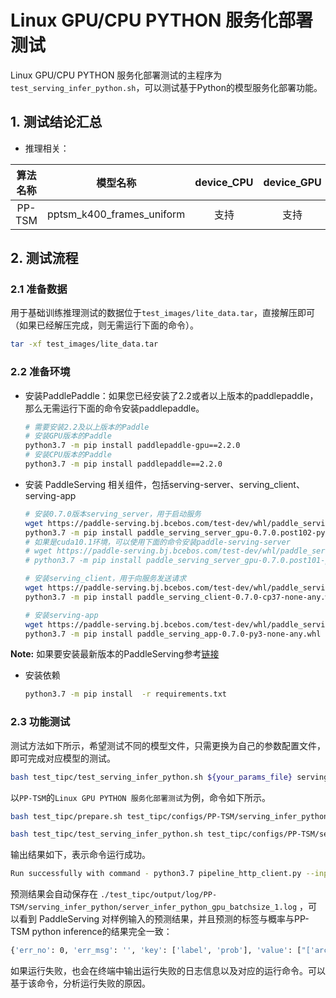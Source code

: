# Linux GPU/CPU PYTHON 服务化部署测试

Linux GPU/CPU  PYTHON 服务化部署测试的主程序为`test_serving_infer_python.sh`，可以测试基于Python的模型服务化部署功能。


## 1. 测试结论汇总

- 推理相关：

| 算法名称 | 模型名称 | device_CPU | device_GPU | batchsize |
|  :----:   |  :----: |   :----:   |  :----:  |   :----:   |
|  PP-TSM   |  pptsm_k400_frames_uniform |  支持 | 支持 | 1 |


## 2. 测试流程

### 2.1 准备数据

用于基础训练推理测试的数据位于`test_images/lite_data.tar`，直接解压即可（如果已经解压完成，则无需运行下面的命令）。

```bash
tar -xf test_images/lite_data.tar
```

### 2.2 准备环境


- 安装PaddlePaddle：如果您已经安装了2.2或者以上版本的paddlepaddle，那么无需运行下面的命令安装paddlepaddle。
    ```bash
    # 需要安装2.2及以上版本的Paddle
    # 安装GPU版本的Paddle
    python3.7 -m pip install paddlepaddle-gpu==2.2.0
    # 安装CPU版本的Paddle
    python3.7 -m pip install paddlepaddle==2.2.0
    ```
- 安装 PaddleServing 相关组件，包括serving-server、serving_client、serving-app

    ```bash
    # 安装0.7.0版本serving_server，用于启动服务
    wget https://paddle-serving.bj.bcebos.com/test-dev/whl/paddle_serving_server_gpu-0.7.0.post102-py3-none-any.whl
    python3.7 -m pip install paddle_serving_server_gpu-0.7.0.post102-py3-none-any.whl
    # 如果是cuda10.1环境，可以使用下面的命令安装paddle-serving-server
    # wget https://paddle-serving.bj.bcebos.com/test-dev/whl/paddle_serving_server_gpu-0.7.0.post101-py3-none-any.whl
    # python3.7 -m pip install paddle_serving_server_gpu-0.7.0.post101-py3-none-any.whl

    # 安装serving_client，用于向服务发送请求
    wget https://paddle-serving.bj.bcebos.com/test-dev/whl/paddle_serving_client-0.7.0-cp37-none-any.whl
    python3.7 -m pip install paddle_serving_client-0.7.0-cp37-none-any.whl

    # 安装serving-app
    wget https://paddle-serving.bj.bcebos.com/test-dev/whl/paddle_serving_app-0.7.0-py3-none-any.whl
    python3.7 -m pip install paddle_serving_app-0.7.0-py3-none-any.whl
    ```
**Note:** 如果要安装最新版本的PaddleServing参考[链接](https://github.com/PaddlePaddle/Serving/blob/v0.7.0/doc/Latest_Packages_CN.md)

- 安装依赖
    ```bash
    python3.7 -m pip install  -r requirements.txt
    ```

 ### 2.3 功能测试

 测试方法如下所示，希望测试不同的模型文件，只需更换为自己的参数配置文件，即可完成对应模型的测试。

```bash
bash test_tipc/test_serving_infer_python.sh ${your_params_file} serving_infer_python
```

以`PP-TSM`的`Linux GPU PYTHON 服务化部署测试`为例，命令如下所示。

```bash
bash test_tipc/prepare.sh test_tipc/configs/PP-TSM/serving_infer_python.txt serving_infer_python
```

```bash
bash test_tipc/test_serving_infer_python.sh test_tipc/configs/PP-TSM/serving_infer_python.txt
```

输出结果如下，表示命令运行成功。

```bash
Run successfully with command - python3.7 pipeline_http_client.py --input_file=../../data/ > ../.././test_tipc/output/log/PP-TSM/serving_infer_python/server_infer_python_gpu_batchsize_1.log 2>&1 !
```

预测结果会自动保存在 `./test_tipc/output/log/PP-TSM/serving_infer_python/server_infer_python_gpu_batchsize_1.log` ，可以看到 PaddleServing 对样例输入的预测结果，并且预测的标签与概率与PP-TSM python inference的结果完全一致：

```bash
{'err_no': 0, 'err_msg': '', 'key': ['label', 'prob'], 'value': ["['archery']", '[0.9907388687133789]'], 'tensors': []}
```

如果运行失败，也会在终端中输出运行失败的日志信息以及对应的运行命令。可以基于该命令，分析运行失败的原因。
